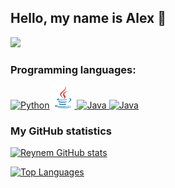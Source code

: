 ## Hello, my name is Alex 👋
<a href="https://www.github.com/Reynem" target="_blank" rel="noreferrer"><img
src="https://img.shields.io/github/followers/Reynem?logo=github&style=for-the-badge&color=0891b2&labelColor=1c1917" /></a>

### Programming languages:
<p align="left">
<a href="https://www.python.org/" target="_blank" rel="noreferrer"><img src="https://raw.githubusercontent.com/danielcranney/readme-generator/main/public/icons/skills/python-colored.svg" width="36" height="36" alt="Python" /></a>
<a href="https://docs.oracle.com/en/java/" target="_blank" rel="noreferrer">
    <img src="https://raw.githubusercontent.com/devicons/devicon/master/icons/java/java-original.svg" width="36" height="36" alt="Java" />
</a>
    <a href="https://dotnet.microsoft.com/" target="_blank" rel="noreferrer">
    <img src="https://github.com/yurijserrano/Github-Profile-Readme-Logos/blob/master/programming%20languages/c%23.svg" width="36" height="36" alt="Java" />
</a>
    <a href="https://www.jetbrains.com/opensource/kotlin/" target="_blank" rel="noreferrer">
    <img src="https://github.com/yurijserrano/Github-Profile-Readme-Logos/blob/master/programming%20languages/kotlin.svg" width="36" height="36" alt="Java" />
</a>
</p>

### My GitHub statistics

<a href="http://www.github.com/Reynem"><img src="https://github-readme-stats.vercel.app/api?username=Reynem&show_icons=true&hide=&count_private=true&title_color=0891b2&text_color=ffffff&icon_color=0891b2&bg_color=1c1917&hide_border=true&show_icons=true&cache_seconds=0" alt="Reynem GitHub stats" /></a>

<a href="https://github.com/Reynem" align="left">
  <img src="https://github-readme-stats.vercel.app/api/top-langs/?username=Reynem&langs_count=3&title_color=0891b2&text_color=ffffff&icon_color=0891b2&bg_color=1c1917&hide_border=true&locale=en&custom_title=Top%20%Languages&cache_seconds=0" alt="Top Languages" />
</a>
